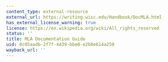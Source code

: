 ```yaml
---
content_type: external-resource
external_url: https://writing.wisc.edu/Handbook/DocMLA.html
has_external_license_warning: true
license: https://en.wikipedia.org/wiki/All_rights_reserved
status: ''
title: MLA Documentation Guide
uid: 8c05aadb-2f7f-4439-bbe0-e2b0e614a259
wayback_url: ''
---
```

